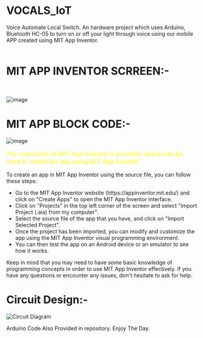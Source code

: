 # VOCALS_IoT
Voice Automate Local Switch. An hardware project which uses Arduino, Bluetooth HC-05 to turn on or off your light through voice using our mobile APP created using MIT App Inventor.<br><br>
<h1>MIT APP INVENTOR SCRREEN:-</h1><br>

![image](https://user-images.githubusercontent.com/91062387/235709411-b9a6c60d-53cf-4fc9-bae1-14a24f9aa6bf.png)

<h1>MIT APP BLOCK CODE:-</h1> 

![image](https://user-images.githubusercontent.com/91062387/235710461-393e1ec7-dc65-4b3e-9bc7-7d3e36b8dabd.png)

<p style="font-size: 16px; color: yellow;">The source file of MIT App Inventor is provided, which can be used to create the app using MIT App Inventor.</p>


To create an app in MIT App Inventor using the source file, you can follow these steps:
<ul>
<li>Go to the MIT App Inventor website (https://appinventor.mit.edu/) and click on "Create Apps" to open the MIT App Inventor interface.</li>
<li>Click on "Projects" in the top left corner of the screen and select "Import Project (.aia) from my computer".</li>
<li>Select the source file of the app that you have, and click on "Import Selected Project".</li>
<li>Once the project has been imported, you can modify and customize the app using the MIT App Inventor visual programming environment.</li>
<li>You can then test the app on an Android device or an emulator to see how it works.</li>
</ul>
Keep in mind that you may need to have some basic knowledge of programming concepts in order to use MIT App Inventor effectively. If you have any questions or encounter any issues, don't hesitate to ask for help.

<h1>Circuit Design:-</h1>

![Circuit Diagram](https://user-images.githubusercontent.com/91062387/235728613-4ec016fb-d254-44ea-803c-e16fd5a7d2c2.jpg)

Arduino Code Also Provided in repository. Enjoy The Day.
